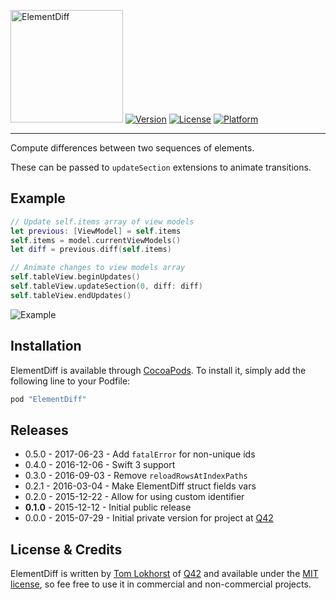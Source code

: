 <img src="https://cloud.githubusercontent.com/assets/75655/11761766/ec67aedc-a0cf-11e5-9a9f-b069cc57f555.png" width="180" alt="ElementDiff"> [![Version](https://img.shields.io/cocoapods/v/ElementDiff.svg?style=flat)](http://cocoapods.org/pods/ElementDiff)
[![License](https://img.shields.io/cocoapods/l/ElementDiff.svg?style=flat)](http://cocoapods.org/pods/ElementDiff)
[![Platform](https://img.shields.io/cocoapods/p/ElementDiff.svg?style=flat)](http://cocoapods.org/pods/ElementDiff)

<hr>

Compute differences between two sequences of elements.

These can be passed to `updateSection` extensions to animate transitions.

## Example

```swift
// Update self.items array of view models
let previous: [ViewModel] = self.items
self.items = model.currentViewModels()
let diff = previous.diff(self.items)

// Animate changes to view models array
self.tableView.beginUpdates()
self.tableView.updateSection(0, diff: diff)
self.tableView.endUpdates()
```

![Example](https://cloud.githubusercontent.com/assets/75655/20943974/f6c3956e-bc01-11e6-8514-7718d2997f67.gif)


## Installation

ElementDiff is available through [CocoaPods](http://cocoapods.org). To install
it, simply add the following line to your Podfile:

```ruby
pod "ElementDiff"
```

Releases
--------

 - 0.5.0 - 2017-06-23 - Add `fatalError` for non-unique ids
 - 0.4.0 - 2016-12-06 - Swift 3 support
 - 0.3.0 - 2016-09-03 - Remove `reloadRowsAtIndexPaths`
 - 0.2.1 - 2016-03-04 - Make ElementDiff struct fields vars
 - 0.2.0 - 2015-12-22 - Allow for using custom identifier
 - **0.1.0** - 2015-12-12 - Initial public release
 - 0.0.0 - 2015-07-29 - Initial private version for project at [Q42](http://q42.com)

## License & Credits

ElementDiff is written by [Tom Lokhorst](https://twitter.com/tomlokhorst) of [Q42](https://q42.com) and available under the [MIT license](https://github.com/Q42/ElementDiff/blob/master/LICENSE), so fee free to use it in commercial and non-commercial projects.
